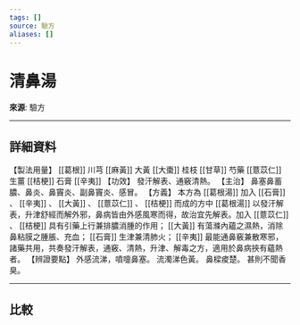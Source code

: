 ```yaml
---
tags: []
source: 驗方
aliases: []
---
```


# 清鼻湯

**來源**: 驗方  

---

## 詳細資料
【製法用量】 [[葛根]] 川芎 [[麻黃]] 大黃 [[大棗]] 桂枝 [[甘草]] 芍藥 [[薏苡仁]] 生薑 [[桔梗]] 石膏 [[辛夷]] 【功效】
發汗解表、通竅清熱。
【主治】
鼻塞鼻蓄膿、鼻炎、鼻竇炎、副鼻竇炎、感冒。
【方義】
本方為 [[葛根湯]] 加入 [[石膏]] 、 [[辛夷]] 、 [[大黃]] 、 [[薏苡仁]] 、 [[桔梗]] 而成的方中 [[葛根湯]] 以發汗解表，升津舒經而解外邪，鼻病皆由外感風寒而得，故治宜先解表。加入 [[薏苡仁]] 、 [[桔梗]] 具有引藥上行兼排膿消腫的作用； [[大黃]] 有蕩滌內蘊之濕熱，消除鼻粘膜之腫脹、充血； [[石膏]] 生津兼清肺火； [[辛夷]] 最能通鼻竅兼散寒邪，諸藥共用，共奏發汗解表，通竅、清熱，升津、解毒之方，適用於鼻病挾有蘊熱者。
【辨證要點】
外感流涕，噴嚏鼻塞。
流濁涕色黃。
鼻樑痠楚。
甚則不聞香臭。

---

## 比較

